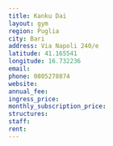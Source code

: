 ```yaml
---
title: Kanku Dai
layout: gym
region: Puglia
city: Bari
address: Via Napoli 240/e
latitude: 41.165541
longitude: 16.732236
email: 
phone: 0805278874
website: 
annual_fee: 
ingress_price: 
monthly_subscription_price: 
structures: 
staff: 
rent: 
---
```


